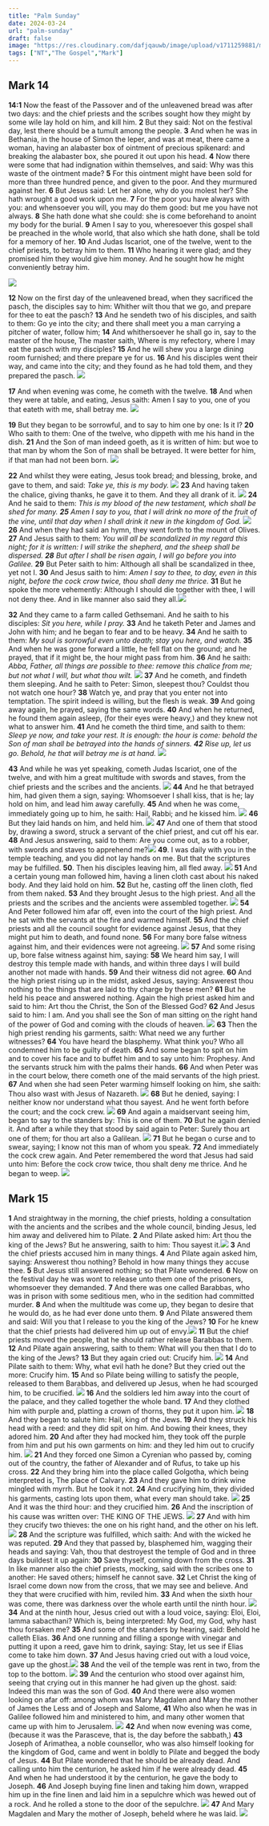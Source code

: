 ```yaml
---
title: "Palm Sunday"
date: 2024-03-24
url: "palm-sunday"
draft: false
image: "https://res.cloudinary.com/dafjqauwb/image/upload/v1711259881/matt419/Palm%20Sunday/bea32846-8eff-4f3a-8853-12b28b34bbab_srkp1b.webp"
tags: ["NT","The Gospel","Mark"]
---
```



## Mark 14

**14:1** Now the feast of the Passover and of the unleavened bread was after two days: and the chief priests and the scribes sought how they might by some wile lay hold on him, and kill him. **2** But they said: Not on the festival day, lest there should be a tumult among the people. **3** And when he was in Bethania, in the house of Simon the leper, and was at meat, there came a woman, having an alabaster box of ointment of precious spikenard: and breaking the alabaster box, she poured it out upon his head. **4** Now there were some that had indignation within themselves, and said: Why was this waste of the ointment made? **5** For this ointment might have been sold for more than three hundred pence, and given to the poor. And they murmured against her. **6** But Jesus said: Let her alone, why do you molest her? She hath wrought a good work upon me. **7** For the poor you have always with you: and whensoever you will, you may do them good: but me you have not always. **8** She hath done what she could: she is come beforehand to anoint my body for the burial. **9** Amen I say to you, wheresoever this gospel shall be preached in the whole world, that also which she hath done, shall be told for a memory of her. **10** And Judas Iscariot, one of the twelve, went to the chief priests, to betray him to them. **11** Who hearing it were glad; and they promised him they would give him money. And he sought how he might conveniently betray him.

![](https://res.cloudinary.com/dafjqauwb/image/upload/v1711245775/matt419/Palm%20Sunday/14_10-11_og7fyr.webp)

**12** Now on the first day of the unleavened bread, when they sacrificed the pasch, the disciples say to him: Whither wilt thou that we go, and prepare for thee to eat the pasch? **13** And he sendeth two of his disciples, and saith to them: Go ye into the city; and there shall meet you a man carrying a pitcher of water, follow him; **14** And whithersoever he shall go in, say to the master of the house, The master saith, Where is my refectory, where I may eat the pasch with my disciples? **15** And he will shew you a large dining room furnished; and there prepare ye for us. **16** And his disciples went their way, and came into the city; and they found as he had told them, and they prepared the pasch. ![](https://res.cloudinary.com/dafjqauwb/image/upload/v1711246082/matt419/Palm%20Sunday/14_13-16_qo271d.webp)

**17** And when evening was come, he cometh with the twelve. **18** And when they were at table, and eating, Jesus saith: Amen I say to you, one of you that eateth with me, shall betray me. ![](https://res.cloudinary.com/dafjqauwb/image/upload/v1711248721/matt419/Palm%20Sunday/14_18_hdlqhy.webp)

**19** But they began to be sorrowful, and to say to him one by one: Is it I? **20** Who saith to them: One of the twelve, who dippeth with me his hand in the dish. **21** And the Son of man indeed goeth, as it is written of him: but woe to that man by whom the Son of man shall be betrayed. It were better for him, if that man had not been born. ![](https://res.cloudinary.com/dafjqauwb/image/upload/v1711249087/matt419/Palm%20Sunday/14_21_sjvmds.webp)

**22** And whilst they were eating, Jesus took bread; and blessing, broke, and gave to them, and said: _Take ye, this is my body._ ![](https://res.cloudinary.com/dafjqauwb/image/upload/v1711250361/matt419/Palm%20Sunday/14_22_hehqxr.webp) **23** And having taken the chalice, giving thanks, he gave it to them. And they all drank of it. ![](https://res.cloudinary.com/dafjqauwb/image/upload/v1711249501/matt419/Palm%20Sunday/14_23_z59jmk.webp) **24** And he said to them: _This is my blood of the new testament, which shall be shed for many. **25** Amen I say to you, that I will drink no more of the fruit of the vine, until that day when I shall drink it new in the kingdom of God._ ![](https://res.cloudinary.com/dafjqauwb/image/upload/v1711250392/matt419/Palm%20Sunday/14_24-25_kkmkto.webp) **26** And when they had said an hymn, they went forth to the mount of Olives. **27** And Jesus saith to them: _You will all be scandalized in my regard this night; for it is written: I will strike the shepherd, and the sheep shall be dispersed. **28** But after I shall be risen again, I will go before you into Galilee._ **29** But Peter saith to him: Although all shall be scandalized in thee, yet not I. **30** And Jesus saith to him: _Amen I say to thee, to day, even in this night, before the cock crow twice, thou shall deny me thrice._ **31** But he spoke the more vehemently: Although I should die together with thee, I will not deny thee. And in like manner also said they all.![](https://res.cloudinary.com/dafjqauwb/image/upload/v1711249510/matt419/Palm%20Sunday/14_30-31_sozaxr.webp)

**32** And they came to a farm called Gethsemani. And he saith to his disciples: _Sit you here, while I pray._ **33** And he taketh Peter and James and John with him; and he began to fear and to be heavy. **34** And he saith to them: _My soul is sorrowful even unto death; stay you here, and watch._ **35** And when he was gone forward a little, he fell flat on the ground; and he prayed, that if it might be, the hour might pass from him. **36** And he saith: _Abba, Father, all things are possible to thee: remove this chalice from me; but not what I will, but what thou wilt._ ![](https://res.cloudinary.com/dafjqauwb/image/upload/v1711250714/matt419/Palm%20Sunday/14_36_dvbndc.webp) **37** And he cometh, and findeth them sleeping. And he saith to Peter: Simon, sleepest thou? Couldst thou not watch one hour? **38** Watch ye, and pray that you enter not into temptation. The spirit indeed is willing, but the flesh is weak. **39** And going away again, he prayed, saying the same words. **40** And when he returned, he found them again asleep, (for their eyes were heavy,) and they knew not what to answer him. **41** And he cometh the third time, and saith to them: _Sleep ye now, and take your rest. It is enough: the hour is come: behold the Son of man shall be betrayed into the hands of sinners. **42** Rise up, let us go. Behold, he that will betray me is at hand._ ![](https://res.cloudinary.com/dafjqauwb/image/upload/v1711251149/matt419/Palm%20Sunday/14_41-42_wasbxt.webp)

**43** And while he was yet speaking, cometh Judas Iscariot, one of the twelve, and with him a great multitude with swords and staves, from the chief priests and the scribes and the ancients. ![](https://res.cloudinary.com/dafjqauwb/image/upload/v1711251279/matt419/Palm%20Sunday/14_43_qp3nw8.webp) **44** And he that betrayed him, had given them a sign, saying: Whomsoever I shall kiss, that is he; lay hold on him, and lead him away carefully. **45** And when he was come, immediately going up to him, he saith: Hail, Rabbi; and he kissed him. ![](https://res.cloudinary.com/dafjqauwb/image/upload/v1711253077/matt419/Palm%20Sunday/14_43-44_wg4aub.webp) **46** But they laid hands on him, and held him. ![](https://res.cloudinary.com/dafjqauwb/image/upload/v1711253559/matt419/Palm%20Sunday/14_46_ij20ev.webp) **47** And one of them that stood by, drawing a sword, struck a servant of the chief priest, and cut off his ear. **48** And Jesus answering, said to them: Are you come out, as to a robber, with swords and staves to apprehend me?![](https://res.cloudinary.com/dafjqauwb/image/upload/v1711254186/matt419/Palm%20Sunday/14_48_gsvcwq.webp)
**49**. I was daily with you in the temple teaching, and you did not lay hands on me. But that the scriptures may be fulfilled.
**50**. Then his disciples leaving him, all fled away. ![](https://res.cloudinary.com/dafjqauwb/image/upload/v1711254345/matt419/Palm%20Sunday/14_50_vm88tn.webp)
**51** And a certain young man followed him, having a linen cloth cast about his naked body. And they laid hold on him.
**52** But he, casting off the linen cloth, fled from them naked.
**53** And they brought Jesus to the high priest. And all the priests and the scribes and the ancients were assembled together. ![](https://res.cloudinary.com/dafjqauwb/image/upload/v1711254442/matt419/Palm%20Sunday/14_53_mgloto.webp)
**54** And Peter followed him afar off, even into the court of the high priest. And he sat with the servants at the fire and warmed himself.
**55** And the chief priests and all the council sought for evidence against Jesus, that they might put him to death, and found none.
**56** For many bore false witness against him, and their evidences were not agreeing. ![](https://res.cloudinary.com/dafjqauwb/image/upload/v1711254575/matt419/Palm%20Sunday/14_56_otdw3j.webp)
**57** And some rising up, bore false witness against him, saying:
**58** We heard him say, I will destroy this temple made with hands, and within three days I will build another not made with hands.
**59** And their witness did not agree.
**60** And the high priest rising up in the midst, asked Jesus, saying: Answerest thou nothing to the things that are laid to thy charge by these men?
**61** But he held his peace and answered nothing. Again the high priest asked him and said to him: Art thou the Christ, the Son of the Blessed God?
**62** And Jesus said to him: I am. And you shall see the Son of man sitting on the right hand of the power of God and coming with the clouds of heaven. ![](https://res.cloudinary.com/dafjqauwb/image/upload/v1711254712/matt419/Palm%20Sunday/14_62_w0q321.webp)
**63** Then the high priest rending his garments, saith: What need we any further witnesses?
**64** You have heard the blasphemy. What think you? Who all condemned him to be guilty of death.
**65** And some began to spit on him and to cover his face and to buffet him and to say unto him: Prophesy. And the servants struck him with the palms their hands.
**66** And when Peter was in the court below, there cometh one of the maid servants of the high priest.
**67** And when she had seen Peter warming himself looking on him, she saith: Thou also wast with Jesus of Nazareth.  ![](https://res.cloudinary.com/dafjqauwb/image/upload/v1711254861/matt419/Palm%20Sunday/14_67_lerzyv.webp)
**68** But he denied, saying: I neither know nor understand what thou sayest. And he went forth before the court; and the cock crew. ![](https://res.cloudinary.com/dafjqauwb/image/upload/v1711255188/matt419/Palm%20Sunday/14_68_py2nxe.webp)
**69** And again a maidservant seeing him, began to say to the standers by: This is one of them.
**70** But he again denied it. And after a while they that stood by said again to Peter: Surely thou art one of them; for thou art also a Galilean. ![](https://res.cloudinary.com/dafjqauwb/image/upload/v1711255201/matt419/Palm%20Sunday/14_70_jwxn4l.webp)
**71** But he began o curse and to swear, saying; I know not this man of whom you speak.
**72** And immediately the cock crew again. And Peter remembered the word that Jesus had said unto him: Before the cock crow twice, thou shalt deny me thrice. And he began to weep. ![](https://res.cloudinary.com/dafjqauwb/image/upload/v1711255195/matt419/Palm%20Sunday/14_72_chozy0.webp)


## Mark 15 

**1** And straightway in the morning, the chief priests, holding a consultation with the ancients and the scribes and the whole council, binding Jesus, led him away and delivered him to Pilate.
**2** And Pilate asked him: Art thou the king of the Jews? But he answering, saith to him: Thou sayest it.![](https://res.cloudinary.com/dafjqauwb/image/upload/v1711256215/matt419/Palm%20Sunday/15_2_crrhhk.webp)
**3** And the chief priests accused him in many things.
**4** And Pilate again asked him, saying: Answerest thou nothing? Behold in how many things they accuse thee.
**5** But Jesus still answered nothing; so that Pilate wondered.
**6** Now on the festival day he was wont to release unto them one of the prisoners, whomsoever they demanded.
**7** And there was one called Barabbas, who was in prison with some seditious men, who in the sedition had committed murder.
**8** And when the multitude was come up, they began to desire that he would do, as he had ever done unto them.
**9** And Pilate answered them and said: Will you that I release to you the king of the Jews?
**10** For he knew that the chief priests had delivered him up out of envy.![](https://res.cloudinary.com/dafjqauwb/image/upload/v1711256373/matt419/Palm%20Sunday/15_9-10_dk2kps.webp)
**11** But the chief priests moved the people, that he should rather release Barabbas to them.
**12** And Pilate again answering, saith to them: What will you then that I do to the king of the Jews?
**13** But they again cried out: Crucify him. ![](https://res.cloudinary.com/dafjqauwb/image/upload/v1711257084/matt419/Palm%20Sunday/15_13_jzgyhl.webp)
**14** And Pilate saith to them: Why, what evil hath he done? But they cried out the more: Crucify him.
**15** And so Pilate being willing to satisfy the people, released to them Barabbas, and delivered up Jesus, when he had scourged him, to be crucified. ![](https://res.cloudinary.com/dafjqauwb/image/upload/v1711257194/matt419/Palm%20Sunday/15_15_ix5jxe.webp)
**16** And the soldiers led him away into the court of the palace, and they called together the whole band.
**17** And they clothed him with purple and, platting a crown of thorns, they put it upon him. ![](https://res.cloudinary.com/dafjqauwb/image/upload/v1711257300/matt419/Palm%20Sunday/15_17_bim9ut.webp)
**18** And they began to salute him: Hail, king of the Jews.
**19** And they struck his head with a reed: and they did spit on him. And bowing their knees, they adored him.
**20** And after they had mocked him, they took off the purple from him and put his own garments on him: and they led him out to crucify him. ![](https://res.cloudinary.com/dafjqauwb/image/upload/v1711257534/matt419/Palm%20Sunday/15_20_cvxsxb.webp)
**21** And they forced one Simon a Cyrenian who passed by, coming out of the country, the father of Alexander and of Rufus, to take up his cross.
**22** And they bring him into the place called Golgotha, which being interpreted is, The place of Calvary.
**23** And they gave him to drink wine mingled with myrrh. But he took it not.
**24** And crucifying him, they divided his garments, casting lots upon them, what every man should take. ![](https://res.cloudinary.com/dafjqauwb/image/upload/v1711257653/matt419/Palm%20Sunday/15_24_r7wa3j.webp)
**25** And it was the third hour: and they crucified him.
**26** And the inscription of his cause was written over: THE KING OF THE JEWS. ![](https://res.cloudinary.com/dafjqauwb/image/upload/v1711257769/matt419/Palm%20Sunday/15_26_ywyied.webp)
**27** And with him they crucify two thieves: the one on his right hand, and the other on his left. ![](https://res.cloudinary.com/dafjqauwb/image/upload/v1711257909/matt419/Palm%20Sunday/15_27_u0fshh.webp)
**28** And the scripture was fulfilled, which saith: And with the wicked he was reputed.
**29** And they that passed by, blasphemed him, wagging their heads and saying: Vah, thou that destroyest the temple of God and in three days buildest it up again:
**30** Save thyself, coming down from the cross.
**31** In like manner also the chief priests, mocking, said with the scribes one to another: He saved others; himself he cannot save.
**32** Let Christ the king of Israel come down now from the cross, that we may see and believe. And they that were crucified with him, reviled him.
**33** And when the sixth hour was come, there was darkness over the whole earth until the ninth hour. ![](https://res.cloudinary.com/dafjqauwb/image/upload/v1711258094/matt419/Palm%20Sunday/15_33_yapav3.webp)
**34** And at the ninth hour, Jesus cried out with a loud voice, saying: Eloi, Eloi, lamma sabacthani? Which is, being interpreted: My God, my God, why hast thou forsaken me?
**35** And some of the standers by hearing, said: Behold he calleth Elias.
**36** And one running and filling a sponge with vinegar and putting it upon a reed, gave him to drink, saying: Stay, let us see if Elias come to take him down.
**37** And Jesus having cried out with a loud voice, gave up the ghost.![](https://res.cloudinary.com/dafjqauwb/image/upload/v1711258713/matt419/Palm%20Sunday/15_37_yxwiyl.webp)
**38** And the veil of the temple was rent in two, from the top to the bottom. ![](https://res.cloudinary.com/dafjqauwb/image/upload/v1711258835/matt419/Palm%20Sunday/15_38_zdrgg7.webp)
**39** And the centurion who stood over against him, seeing that crying out in this manner he had given up the ghost. said: Indeed this man was the son of God.
**40** And there were also women looking on afar off: among whom was Mary Magdalen and Mary the mother of James the Less and of Joseph and Salome,
**41** Who also when he was in Galilee followed him and ministered to him, and many other women that came up with him to Jerusalem. ![](https://res.cloudinary.com/dafjqauwb/image/upload/v1711259036/matt419/Palm%20Sunday/15_40-41_tbclbk.webp)
**42** And when now evening was come, (because it was the Parasceve, that is, the day before the sabbath,)
**43** Joseph of Arimathea, a noble counsellor, who was also himself looking for the kingdom of God, came and went in boldly to Pilate and begged the body of Jesus.
**44** But Pilate wondered that he should be already dead. And calling unto him the centurion, he asked him if he were already dead.
**45** And when he had understood it by the centurion, he gave the body to Joseph.
**46** And Joseph buying fine linen and taking him down, wrapped him up in the fine linen and laid him in a sepulchre which was hewed out of a rock. And he rolled a stone to the door of the sepulchre. ![](https://res.cloudinary.com/dafjqauwb/image/upload/v1711259209/matt419/Palm%20Sunday/15_46_hrtrnv.webp)
**47** And Mary Magdalen and Mary the mother of Joseph, beheld where he was laid. ![](https://res.cloudinary.com/dafjqauwb/image/upload/v1711259425/matt419/Palm%20Sunday/15_47_o3nmqj.webp)

